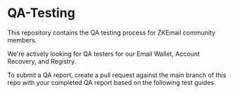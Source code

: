 # QA-Testing

This repository contains the QA testing process for ZKEmail community members. 

We're actively looking for QA testers for our Email Wallet, Account Recovery, and Registry. 

To submit a QA report, create a pull request against the main branch of this repo with your completed QA report based on the following test guides. 

